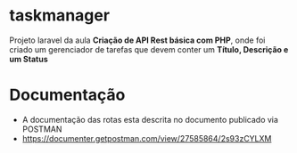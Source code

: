 # taskmanager
Projeto laravel da aula **Criação de API Rest básica com PHP**, onde foi criado um gerenciador de tarefas que devem conter um **Título, Descrição e um Status**

# Documentação

* A documentação das rotas esta descrita no documento publicado via POSTMAN
 * https://documenter.getpostman.com/view/27585864/2s93zCYLXM
